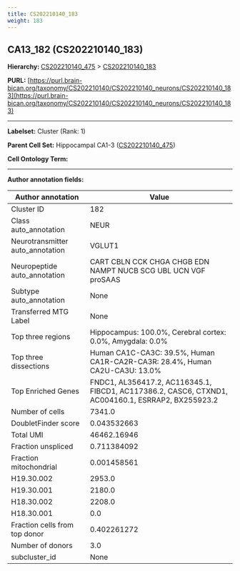 ```yaml
---
title: CS202210140_183
weight: 183
---
```

## CA13_182 (CS202210140_183)
<b>Hierarchy: </b>
[CS202210140_475](../CS202210140_475) >
[CS202210140_183](../CS202210140_183)

**PURL:** [https://purl.brain-bican.org/taxonomy/CS202210140/CS202210140_neurons/CS202210140_183](https://purl.brain-bican.org/taxonomy/CS202210140/CS202210140_neurons/CS202210140_183)

---


**Labelset:** Cluster (Rank: 1)

**Parent Cell Set:** Hippocampal CA1-3 ([CS202210140_475](../CS202210140_475))



**Cell Ontology Term:** 

[MARKER GENES.]: #


---

[TRANSFERRED ANNOTATIONS.]: #


[AUTHOR ANNOTATION FIELDS.]: #


**Author annotation fields:**

| Author annotation | Value |
|-------------------|-------|
|Cluster ID|182|
|Class auto_annotation|NEUR|
|Neurotransmitter auto_annotation|VGLUT1|
|Neuropeptide auto_annotation|CART CBLN CCK CHGA CHGB EDN NAMPT NUCB SCG UBL UCN VGF proSAAS|
|Subtype auto_annotation|None|
|Transferred MTG Label|None|
|Top three regions|Hippocampus: 100.0%, Cerebral cortex: 0.0%, Amygdala: 0.0%|
|Top three dissections|Human CA1C-CA3C: 39.5%, Human CA1R-CA2R-CA3R: 28.4%, Human CA2U-CA3U: 13.0%|
|Top Enriched Genes|FNDC1, AL356417.2, AC116345.1, FIBCD1, AC117386.2, CASC6, CTXND1, AC004160.1, ESRRAP2, BX255923.2|
|Number of cells|7341.0|
|DoubletFinder score|0.043532663|
|Total UMI|46462.16946|
|Fraction unspliced|0.711384092|
|Fraction mitochondrial|0.001458561|
|H19.30.002|2953.0|
|H19.30.001|2180.0|
|H18.30.002|2208.0|
|H18.30.001|0.0|
|Fraction cells from top donor|0.402261272|
|Number of donors|3.0|
|subcluster_id|None|
